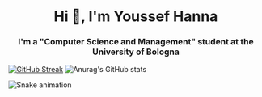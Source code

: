 <h1 align="center">Hi 👋, I'm Youssef Hanna</h1>
<h3 align="center">I'm a "Computer Science and Management" student at the University of Bologna</h3>

[![GitHub Streak](https://streak-stats.demolab.com?user=mussida&theme=dark)](https://git.io/streak-stats)
![Anurag's GitHub stats](https://github-readme-stats.vercel.app/api?username=mussida&theme=dark&show_icons=true)

![Snake animation](https://github.com/mussida/thepiyushmalhotra/blob/output/github-contribution-grid-snake.svg)
